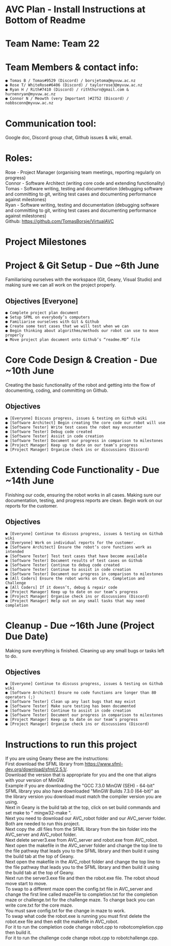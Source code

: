 # AVC Plan - Install Instructions at Bottom of Readme

# Team Name: Team 22

# Team Members & contact info:

```
● Tomas B / Tomas#9529 (Discord) / ​borsjetoma@myvuw.ac.nz
● Rose T/ WhiteRose#6406 (Discord) / ​taylorrose3@myvuw.ac.nz
● Ryan H / Rith#7410 (Discord) / ​riththurn@gmail.com​ & ​hurnenryan@myvuw.ac.nz
● Connor N / Meowth (very Important )#2752 (Discord) / nobbsconn@myvuw.ac.nz
```
# Communication tool:

Google doc, Discord group chat, Github issues & wiki, email.

# Roles:

Rose - Project Manager (organising team meetings, reporting regularly on progress)\
Connor - Software Architect (writing core code and extending functionality)\
Tomas - Software writing, testing and documentation (debugging software and committing to
git, writing test cases and documenting performance against milestones)\
Ryan - Software writing, testing and documentation (debugging software and committing to
git, writing test cases and documenting performance against milestones)\
Github: ​https://github.com/TomasBorsje/VirtualAVC

# Project Milestones

# Project & Git Setup - Due ~6th June

Familiarising ourselves with the workspace (Git, Geany, Visual Studio) and making sure
we can all work on the project properly.

## Objectives ​[Everyone]

```
● Complete project plan document
● Setup SFML on everybody’s computers
● Familiarise ourselves with Git & Github
● Create some test cases that we will test when we can
● Begin thinking about algorithms/methods our robot can use to move properly
● Move project plan document onto Github’s “readme.MD” file
```

# Core Code Design & Creation - Due ~10th June

Creating the basic functionality of the robot and getting into the flow of documenting,
coding, and committing on Github.

## Objectives

```
● [Everyone] Discuss progress, issues & testing on Github wiki
● [Software Architect] Begin creating the core code our robot will use
● [Software Tester] Write test cases the robot may encounter
● [Software Tester] Debug code created
● [Software Tester] Assist in code creation
● [Software Tester] Document our progress in comparison to milestones
● [Project Manager] Keep up to date on our team’s progress
● [Project Manager] Organise check ins or discussions (Discord)
```
# Extending Code Functionality - Due ~14th June

Finishing our code, ensuring the robot works in all cases. Making sure our documentation,
testing, and progress reports are clean. Begin work on our reports for the customer.

## Objectives

```
● [Everyone] Continue to discuss progress, issues & testing on Github wiki
● [Everyone] Work on individual reports for the customer.
● [Software Architect] Ensure the robot’s core functions work as intended
● [Software Tester] Test test cases that have become available
● [Software Tester] Document results of test cases on Github
● [Software Tester] Continue to debug code created
● [Software Tester] Continue to assist in code creation
● [Software Tester] Document our progress in comparison to milestones
● [All Coders] Ensure the robot works on Core, Completion and Challenge
● [All Coders] If it doesn’t, debug & repair code
● [Project Manager] Keep up to date on our team’s progress
● [Project Manager] Organise check ins or discussions (Discord)
● [Project Manager] Help out on any small tasks that may need completion
```
# Cleanup - Due ~16th June (Project Due Date)

Making sure everything is finished. Cleaning up any small bugs or tasks left to do.

## Objectives

```
● [Everyone] Continue to discuss progress, issues & testing on Github wiki
● [Software Architect] Ensure no code functions are longer than 80 operators (;)
● [Software Tester] Clean up any last bugs that may exist
● [Software Tester] Make sure testing has been documented
● [Software Tester] Continue to assist in code creation
● [Software Tester] Document our progress in comparison to milestones
● [Project Manager] Keep up to date on our team’s progress
● [Project Manager] Organise check ins or discussions (Discord)
```

# Instructions to run this project

If you are using Geany these are the instructions:\
First download the SFML library from https://www.sfml-dev.org/download/sfml/2.5.1/. \
Download the version that is appropriate for you and the one that aligns with your version of MinGW.\
Example if you are downloading the "GCC 7.3.0 MinGW (SEH) - 64-bit" SFML library you also have downloaded "MinGW Builds 7.3.0 (64-bit)" as the library version you download must match the compiler version you are using.\
Next in Geany is the build tab at the top, click on set build commands and set make to " mingw32-make ".\
Next you need to download our AVC_robot folder and our AVC_server folder. Both are needed to run this project.\
Next copy the .dll files from the SFML library from the bin folder into the AVC_server and AVC_robot folder.\
Next delete server3.exe from AVC_server and robot.exe from AVC_robot.\
Next open the makefile in the AVC_server folder and change the top line to the file pathway that leads you to the SFML library and then build it using the build tab at the top of Geany.\
Next open the makefile in the AVC_robot folder and change the top line to the file pathway that leads you to the SFML library and then build it using the build tab at the top of Geany.\
Next run the server3.exe file and then the robot.exe file. The robot shoud move start to move.\
To swap to a different maze open the config.txt file in AVC_server and change the first line called mazeFile to completion.txt for the completion maze or challenge.txt for the challenge maze. To change back you can write core.txt for the core maze.\
You must save config.txt for the change in maze to work.\
To swap what code the robot.exe is running you must first delete the robot.exe file and then edit the makefile in AVC_robot.\
For it to run the completion code change robot.cpp to robotcompletion.cpp then build it.\
For it to run the challenge code change robot.cpp to robotchallenge.cpp.
